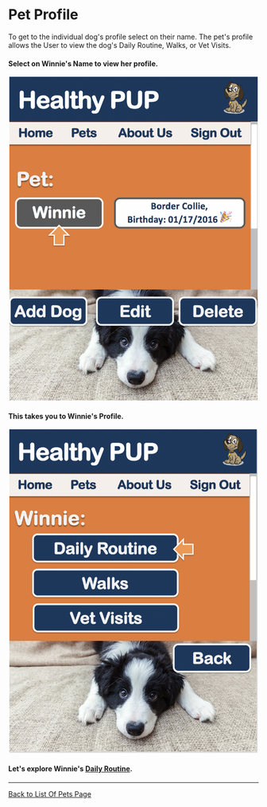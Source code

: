 # Pet Profile
To get to the individual dog's profile select on their name. The pet's profile allows the User to view the dog's Daily Routine, Walks, or Vet Visits.

#### Select on Winnie's Name to view her profile.
<p align="center">
<img src="https://github.com/peaharris/HealthyPUP/blob/master/WireFrames/Photos/10DogProfile.png" width="500" height="650">
</p>

#### This takes you to Winnie's Profile. 
<p align="center">
<img src="https://github.com/peaharris/HealthyPUP/blob/master/WireFrames/Photos/11DailyRoutine.png" width="500" height="650">
</p>

#### Let's explore Winnie's [Daily Routine](DailyRoutine.md).

<hr>

[Back to List Of Pets Page](ListOfPetsPage.md) 
